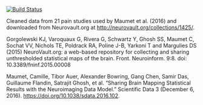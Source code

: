 [![Build Status](https://travis-ci.com/simonvandekar/pain21.svg?branch=master)](https://travis-ci.com/simonvandekar/pain21)

Cleaned data from 21 pain studies used by Maumet et al. (2016) and downloaded from Neurovault.org at http://neurovault.org/collections/1425/.

Gorgolewski KJ, Varoquaux G, Rivera G, Schwartz Y, Ghosh SS, Maumet C, Sochat VV, Nichols TE, Poldrack RA, Poline J-B, Yarkoni T and Margulies DS (2015) NeuroVault.org: a web-based repository for collecting and sharing unthresholded statistical maps of the brain. Front. Neuroinform. 9:8. doi: 10.3389/fninf.2015.00008

Maumet, Camille, Tibor Auer, Alexander Bowring, Gang Chen, Samir Das, Guillaume Flandin, Satrajit Ghosh, et al. “Sharing Brain Mapping Statistical Results with the Neuroimaging Data Model.” Scientific Data 3 (December 6, 2016). https://doi.org/10.1038/sdata.2016.102.
